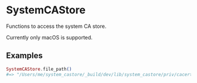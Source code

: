 # SystemCAStore

Functions to access the system CA store.

Currently only macOS is supported.

## Examples

```elixir
SystemCAStore.file_path()
#=> "/Users/me/system_castore/_build/dev/lib/system_castore/priv/cacerts.pem"
```
